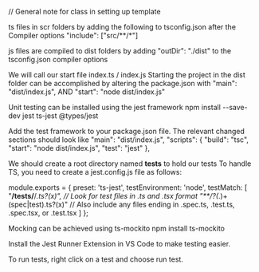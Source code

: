 // General note for class in setting up template

ts files in scr folders by adding the following to tsconfig.json after the Compiler options
"include": ["src/**/*"]

js files are compiled to dist folders by adding "outDir": "./dist" to the tsconfig.json compiler options

We will call our start file index.ts / index.js Starting the project in the dist folder can be accomplished by altering the package.json with
"main": "dist/index.js",
AND
"start": "node dist/index.js"

Unit testing can be installed using the jest framework
npm install --save-dev jest ts-jest @types/jest

Add the test framework to your package.json file. The relevant changed sections should look like
"main": "dist/index.js",
"scripts": {
"build": "tsc",
"start": "node dist/index.js",
"test": "jest"
},

We should create a root directory named **tests** to hold our tests
To handle TS, you need to create a jest.config.js file as follows:

module.exports = {
preset: 'ts-jest',
testEnvironment: 'node',
testMatch: [
"**/__tests__/**/*.ts?(x)", // Look for test files in .ts and .tsx format
"**/?(*.)+(spec|test).ts?(x)" // Also include any files ending in .spec.ts, .test.ts, .spec.tsx, or .test.tsx
]
};

Mocking can be achieved using ts-mockito
npm install ts-mockito

Install the Jest Runner Extension in VS Code to make testing easier.

To run tests, right click on a test and choose run test.
